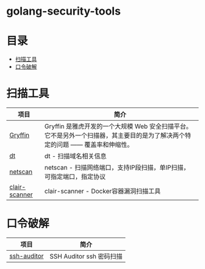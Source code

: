 # golang-security-tools


#  目录
- [扫描工具](#扫描工具)
- [口令破解](#口令破解)

# 扫描工具
| 项目 | 简介|
| ---------------- | ---------- |
|[ Gryffin     ]( https://github.com/yahoo/gryffin         )| Gryffin 是雅虎开发的一个大规模 Web 安全扫描平台。它不是另外一个扫描器，其主要目的是为了解决两个特定的问题 —— 覆盖率和伸缩性。 |
|[ dt]( https://github.com/42wim/dt )| dt - 扫描域名相关信息 |
|[ netscan ]( https://github.com/jessfraz/netscan )| netscan - 扫描网络端口，支持IP段扫描，单IP扫描，可指定端口，指定协议 |
|[ clair-scanner ]( https://github.com/arminc/clair-scanner )| clair-scanner - Docker容器漏洞扫描工具 |

# 口令破解
| 项目 | 简介|
| ---------------- | ---------- |
|[ ssh-auditor ]( https://github.com/ncsa/ssh-auditor)| SSH Auditor ssh 密码扫描 |
